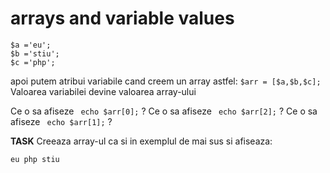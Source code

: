 # arrays and variable values

```
$a ='eu';
$b ='stiu';
$c ='php';
```
apoi putem atribui variabile cand creem un array astfel:
```$arr = [$a,$b,$c];```
Valoarea variabilei devine valoarea array-ului

Ce o sa afiseze ``` echo $arr[0];``` ?
Ce o sa afiseze ``` echo $arr[2];``` ?
Ce o sa afiseze ``` echo $arr[1];``` ?

**TASK**
Creeaza array-ul ca si in exemplul de mai sus si afiseaza:

```eu php stiu```


